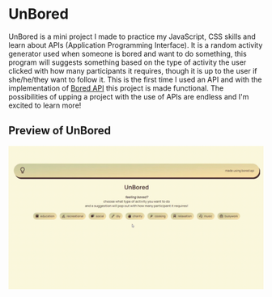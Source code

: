 # UnBored

UnBored is a mini project I made to practice my JavaScript, CSS skills and learn about APIs (Application Programming Interface). It is a random activity generator used when someone is bored and want to do something, this program will suggests something based on the type of activity the user clicked with how many participants it requires, though it is up to the user if she/he/they want to follow it. This is the first time I used an API and with the implementation of [Bored API](https://www.boredapi.com/) this project is made functional. The possibilities of upping a project with the use of APIs are endless and I'm excited to learn more! 

## Preview of UnBored
![preview gif](/imgs/unbored-gif.gif)

 
